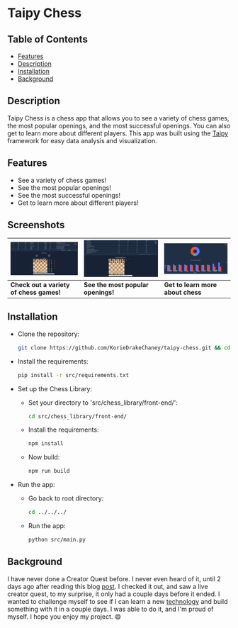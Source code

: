 # Taipy Chess

## Table of Contents

- [Features](#features)
- [Description](#description)
- [Installation](#installation)
- [Background](#background)

## Description

Taipy Chess is a chess app that allows you to see a variety of chess games, the most popular openings, and the most successful openings. You can also get to learn more about different players. This app was built using the [Taipy](https://taipy.io) framework for easy data analysis and visualization.

## Features

- See a variety of chess games!
- See the most popular openings!
- See the most successful openings!
- Get to learn more about different players!

## Screenshots

| ![games](assets/games.png)              | ![openings](assets/openings.png)   | ![stats](assets/stats.png)        |
| --------------------------------------- | ---------------------------------- | --------------------------------- |
| **Check out a variety of chess games!** | **See the most popular openings!** | **Get to learn more about chess** |

## Installation

- Clone the repository:

  ```bash
  git clone https://github.com/KorieDrakeChaney/taipy-chess.git && cd taipy-chess
  ```

- Install the requirements:

  ```bash
  pip install -r src/requirements.txt
  ```

- Set up the Chess Library:

  - Set your directory to 'src/chess_library/front-end/':

    ```bash
    cd src/chess_library/front-end/
    ```

  - Install the requirements:

    ```bash
    npm install
    ```

  - Now build:
    ```bash
    npm run build
    ```

- Run the app:

  - Go back to root directory:

    ```bash
    cd ../../../
    ```

  - Run the app:
    ```bash
    python src/main.py
    ```

## Background

I have never done a Creator Quest before. I never even heard of it, until 2 days ago after reading this blog [post](https://medium.com/@bap_16778/5-achievable-side-hustles-for-developers-946c7cad1ff2). I checked it out, and saw a live creator quest, to my surprise, it only had a couple days before it ended. I wanted to challenge myself to see if I can learn a new [technology](https://taipy.io) and build something with it in a couple days. I was able to do it, and I'm proud of myself. I hope you enjoy my project. :smile:
